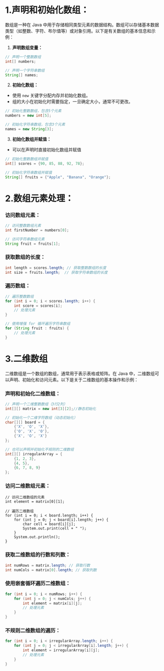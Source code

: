 # 1.声明和初始化数组：
数组是一种在 Java 中用于存储相同类型元素的数据结构。数组可以存储基本数据类型（如整数、字符、布尔值等）或对象引用。以下是有关数组的基本信息和示例：

1. **声明数组变量：**
```java
// 声明一个整数数组
int[] numbers;

// 声明一个字符串数组
String[] names;
```

2. **初始化数组：**
- 使用 `new` 关键字分配内存并初始化数组。
- 组的大小在初始化时需要指定，一旦确定大小，通常不可更改。
```java
// 初始化整数数组，包含5个元素
numbers = new int[5];

// 初始化字符串数组，包含3个元素
names = new String[3];
```

3. **初始化数组并赋值：**
- 可以在声明时直接初始化数组并赋值
```java
// 初始化整数数组并赋值
int[] scores = {90, 85, 88, 92, 78};

// 初始化字符串数组并赋值
String[] fruits = {"Apple", "Banana", "Orange"};
```
# 2.数组元素处理：
### 访问数组元素：
```java
// 访问整数数组元素
int firstNumber = numbers[0];

// 访问字符串数组元素
String fruit = fruits[1];
```

### 获取数组的长度：
```java
int length = scores.length; // 获取整数数组的长度
int size = fruits.length;  // 获取字符串数组的长度
```

### 遍历数组：
```java
// 遍历整数数组
for (int i = 0; i < scores.length; i++) {
    int score = scores[i];
    // 处理元素
}

// 使用增强 for 循环遍历字符串数组
for (String fruit : fruits) {
    // 处理元素
}
```
# 3.二维数组
二维数组是一个数组的数组，通常用于表示表格或矩阵。在 Java 中，二维数组可以声明、初始化和访问元素。以下是关于二维数组的基本操作和示例：

### 声明和初始化二维数组：
```java
// 声明一个二维整数数组（3行2列）
int[][] matrix = new int[3][2];//静态初始化

// 初始化一个二维字符数组（动态初始化）
char[][] board = {
    {'X', 'O', 'X'},
    {'O', 'X', 'O'},
    {'X', 'O', 'X'}
};

// 也可以声明并初始化不规则的二维数组
int[][] irregularArray = {
    {1, 2, 3},
    {4, 5},
    {6, 7, 8, 9}
};
```

### 访问二维数组元素：
```java'
// 访问二维数组的元素
int element = matrix[0][1];

// 遍历二维数组
for (int i = 0; i < board.length; i++) {
    for (int j = 0; j < board[i].length; j++) {
        char cell = board[i][j];
        System.out.print(cell + " ");
    }
    System.out.println();
}
```

### 获取二维数组的行数和列数：
```java
int numRows = matrix.length; // 获取行数
int numCols = matrix[0].length; // 获取列数
```

### 使用嵌套循环遍历二维数组：
```java
for (int i = 0; i < numRows; i++) {
    for (int j = 0; j < numCols; j++) {
        int element = matrix[i][j];
        // 处理元素
    }
}
```

### 不规则二维数组的遍历：
```java
for (int i = 0; i < irregularArray.length; i++) {
    for (int j = 0; j < irregularArray[i].length; j++) {
        int element = irregularArray[i][j];
        // 处理元素
    }
}
```